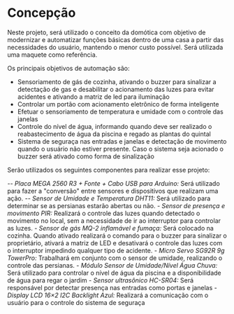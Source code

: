 
# Concepção

Neste projeto, será utilizado o conceito da domótica com objetivo de modernizar e automatizar funções básicas dentro de uma casa a partir das necessidades do usuário, mantendo o menor custo possível. Será utilizada uma maquete como referência.

Os principais objetivos de automação são:

- Sensoriamento de gás de cozinha, ativando o buzzer para sinalizar a detectação de gas e desabilitar o acionamento das luzes para evitar acidentes e ativando a matriz de led para iluminação
- Controlar um portão com acionamento eletrônico de forma inteligente
- Efetuar o sensoriamento de temperatura e umidade com o controle das janelas
- Controle do nível de água, informando quando deve ser realizado o reabastecimento de água da piscina e regado as plantas do quintal
- Sistema de seguraça nas entradas e janelas e detectação de movimento quando o usuário não estiver presente. Caso o sistema seja acionado o buzzer será ativado como forma de sinalização

Serão utilizados os seguintes componentes para realizar esse projeto:

*-- Placa MEGA 2560 R3 + Fonte + Cabo USB para Arduino:*
Será utilizado para fazer a "conversão" entre sensores e dispositivos que realizam uma ação.
*-- Sensor de Umidade e Temperatura DHT11:*
Será utilizado para determinar se as persianas estarão abertas ou não.
*- Sensor de presença e movimento PIR:*
Realizará o controle das luzes quando detectado o movimento no local, sem a necessidade de ir ao interruptor para controlar as luzes.
*- Sensor de gás MQ-2 inflamável e fumaça:*
Será colocado na cozinha. Quando ativado realizará o comando para o buzzer para sinalizar o proprietário, ativará a matriz de LED e desativará o controle das luzes com o interruptor impedindo qualquer tipo de acidente.
*- Micro Servo SG92R 9g TowerPro:*
Trabalhará em conjunto com o sensor de umidade, realizando o controle das persianas.
*- Módulo Sensor de Umidade/Nível Água Chuva:*
Será utilizado para controlar o nível de água da piscina e a disponibilidade de água para regar o jardim
*- Sensor ultrasônico HC-SR04:*
Será responsável por detectar presença nas entradas como portas e janelas
*- Display LCD 16×2 I2C Backlight Azul:*
Realizará a comunicação com o usuário para o controle do sistema de seguraça


